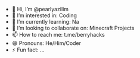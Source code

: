 - 👋 Hi, I’m @pearlyazilim
- 👀 I’m interested in: Coding
- 🌱 I’m currently learning: Na
- 💞️ I’m looking to collaborate on: Minecraft Projects
- 📫 How to reach me: t.me/berryhacks
- 😄 Pronouns: He/Him/Coder
- ⚡ Fun fact: ...

<!---
pearlyazilim/pearlyazilim is a ✨ special ✨ repository because its `README.md` (this file) appears on your GitHub profile.
You can click the Preview link to take a look at your changes.
--->
